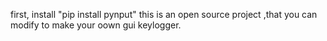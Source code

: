 first, install
"pip install pynput"
this is an open source project ,that you can modify to make your oown gui keylogger.
